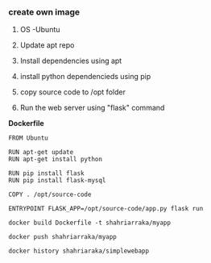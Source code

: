 

### create own image

1. OS -Ubuntu

2. Update apt repo

3. Install dependencies using apt 

4. install python dependencieds using pip

5. copy source code to /opt folder 

6. Run the web server using "flask" command





**Dockerfile**

```
FROM Ubuntu

RUN apt-get update 
RUN apt-get install python

RUN pip install flask 
RUN pip install flask-mysql

COPY . /opt/source-code

ENTRYPOINT FLASK_APP=/opt/source-code/app.py flask run
```



`docker build Dockerfile -t shahriarraka/myapp`

`docker push shahriarraka/myapp`

`docker history shahriaraka/simplewebapp`
